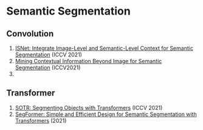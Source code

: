 # Semantic Segmentation
## Convolution
1. [ISNet: Integrate Image-Level and Semantic-Level Context for Semantic Segmentation](https://arxiv.org/abs/2108.12382) (ICCV 2021)
2. [Mining Contextual Information Beyond Image for Semantic Segmentation](https://arxiv.org/abs/2108.11819) (ICCV2021)
3. 


## Transformer
1. [SOTR: Segmenting Objects with Transformers](https://arxiv.org/abs/2108.06747) (ICCV 2021)
2. [SegFormer: Simple and Efficient Design for Semantic Segmentation with Transformers](https://arxiv.org/abs/2105.15203) (2021)
